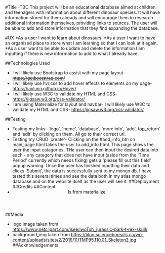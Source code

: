 #Title -TBC
This project will be an educational database aimed at children and teenagers with information about different dinosaur species. It will have information stored for them already and will encourage them to research additional information themselves, providing links to sources. The user will be able to add and store information that they find expanding the database.

#UX
*As a user I want to learn about dinosaurs.
*As a user I want to have an organised place to store what I am learning so that I can look at it again.
*As a user want to be able to update and delete the information I am inputting if there is new information to add   to what I already have.

##Technologies Used
* ~~I will likely use Bootstrap to assist with my page layout- https://getbootstrap.com/~~ 
* I will likely use hvr.css to add hover effects to elements on my page-https://ianlunn.github.io/Hover/
* I will likely use W3C to validate my HTML and CSS- https://jigsaw.w3.org/css-validator/ 
* I am using Materialize for layout and navbar- I will likely use W3C to validate my HTML and CSS- https://jigsaw.w3.org/css-validator/ 


##Testing
* Testing my links- 'logo', 'home', 'database', 'more info', 'add', top_return' and 'edit' by clicking on them. All go to their correct url.
* Testing my CRUD 'create'- Clicking on the #add_info_btn on main_page.html takes the user to add_info.html. This page shows the user the input catagories. THe user can then input the desired data into each - any category that does not have input (aside from the 'Time Period' currently which needs fixing) gets a 'please fill out this field' popup warning. Once the user has finished inputting their data and clicks 'Submit', the data is successfully sent to my mongo db. I have tested this several times and see the data both in my atlas mongo database and on the website itself as the user will see it.
##Deployment
##Credits
##Content
* <header>Is from materialize</header>
##Media
* logo image taken from https://www.netclipart.com/isee/iwoToh_jurassic-park-t-rex-skull/
* background_img taken from https://blog.scienceborealis.ca/wp-content/uploads/sites/2/2019/11/TMP95.110.01_Skeleton2.jpg
##Acknowledgements
